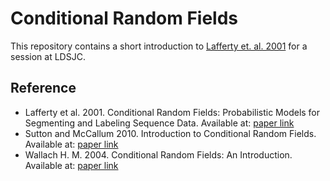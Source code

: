 # Conditional Random Fields

This repository contains a short introduction to [Lafferty et. al. 2001][1] for a session at LDSJC.

## Reference
- Lafferty et al. 2001. Conditional Random Fields: Probabilistic Models for Segmenting and Labeling Sequence Data. Available at: [paper link][1]
- Sutton and McCallum 2010. Introduction to Conditional Random Fields. Available at: [paper link][2]
- Wallach H. M. 2004. Conditional Random Fields: An Introduction. Available
 at: [paper link][3]

[1]: http://citeseerx.ist.psu.edu/viewdoc/download?doi=10.1.1.26.803&rep=rep1&type=pdf
[2]: https://homepages.inf.ed.ac.uk/csutton/publications/crftutv2.pdf
[3]: http://dirichlet.net/pdf/wallach04conditional.pdf
